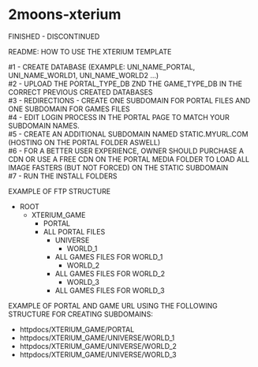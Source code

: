 # 2moons-xterium
FINISHED - DISCONTINUED

README: HOW TO USE THE XTERIUM TEMPLATE

#1 - CREATE DATABASE (EXAMPLE: UNI_NAME_PORTAL, UNI_NAME_WORLD1, UNI_NAME_WORLD2 ...)<br>
#2 - UPLOAD THE PORTAL_TYPE_DB ZND THE GAME_TYPE_DB IN THE CORRECT PREVIOUS CREATED DATABASES<br>
#3 - REDIRECTIONS - CREATE ONE SUBDOMAIN FOR PORTAL FILES AND ONE SUBDOMAIN FOR GAMES FILES<br>
#4 - EDIT LOGIN PROCESS IN THE PORTAL PAGE TO MATCH YOUR SUBDOMAIN NAMES.<br>
#5 - CREATE AN ADDITIONAL SUBDOMAIN NAMED STATIC.MYURL.COM (HOSTING ON THE PORTAL FOLDER ASWELL)<br>
#6 - FOR A BETTER USER EXPERIENCE, OWNER SHOULD PURCHASE A CDN OR USE A FREE CDN ON THE PORTAL MEDIA FOLDER TO LOAD ALL IMAGE FASTERS (BUT NOT FORCED) ON THE STATIC SUBDOMAIN<br>
#7 - RUN THE INSTALL FOLDERS


EXAMPLE OF FTP STRUCTURE

- ROOT
	- XTERIUM_GAME
		- PORTAL
      - ALL PORTAL FILES
		- UNIVERSE
			- WORLD_1
        - ALL GAMES FILES FOR WORLD_1
			- WORLD_2
        - ALL GAMES FILES FOR WORLD_2
			- WORLD_3
        - ALL GAMES FILES FOR WORLD_3
			
EXAMPLE OF PORTAL AND GAME URL USING THE FOLLOWING STRUCTURE FOR CREATING SUBDOMAINS:
- httpdocs/XTERIUM_GAME/PORTAL
- httpdocs/XTERIUM_GAME/UNIVERSE/WORLD_1
- httpdocs/XTERIUM_GAME/UNIVERSE/WORLD_2
- httpdocs/XTERIUM_GAME/UNIVERSE/WORLD_3
			
			
